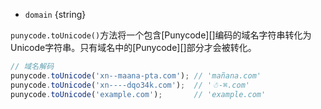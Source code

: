 <!-- YAML
added: v0.6.1
-->

* `domain` {string}

`punycode.toUnicode()`方法将一个包含[Punycode][]编码的域名字符串转化为Unicode字符串。只有域名中的[Punycode][]部分才会被转化。

```js
// 域名解码
punycode.toUnicode('xn--maana-pta.com'); // 'mañana.com'
punycode.toUnicode('xn----dqo34k.com');  // '☃-⌘.com'
punycode.toUnicode('example.com');       // 'example.com'
```

